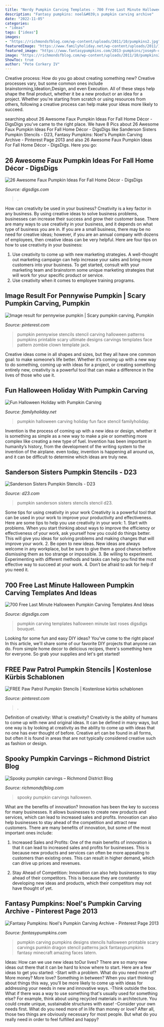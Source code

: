 ```yaml
---
title: "Nerdy Pumpkin Carving Templates - 700 Free Last Minute Halloween Pumpkin Carving Templates And Ideas"
description: "Fantasy pumpkins: noel&#039;s pumpkin carving archive"
date: "2022-11-05"
categories:
- "ideas"
tags: ["ideas"]
images:
- "https://richmondsfblog.com/wp-content/uploads/2011/10/pumpkins2.jpg"
featuredImage: "https://www.familyholiday.net/wp-content/uploads/2011/10/p_baby-face-stencil-_12.jpg"
featured_image: "https://www.fantasypumpkins.com/2013-pumpkins/joseph-dragon284.jpg"
image: "https://richmondsfblog.com/wp-content/uploads/2011/10/pumpkins2.jpg"
ShowToc: true
author: "Pete Corkery IV"
---
```



Creative process: How do you go about creating something new?
Creative processes vary, but some common ones include brainstorming,Ideation,Design, and even Execution. All of these steps help shape the final product, whether it be a new product or an idea for a project. Whether you're starting from scratch or using resources from others, following a creative process can help make your ideas more likely to succeed.

	

		
searching about 26 Awesome Faux Pumpkin Ideas For Fall Home Décor - DigsDigs you've came to the right place. We have 8 Pics about 26 Awesome Faux Pumpkin Ideas For Fall Home Décor - DigsDigs like Sanderson Sisters Pumpkin Stencils - D23, Fantasy Pumpkins: Noel&#039;s Pumpkin Carving Archive - Pinterest Page 2013 and also 26 Awesome Faux Pumpkin Ideas For Fall Home Décor - DigsDigs. Here you go:
		
    
## 26 Awesome Faux Pumpkin Ideas For Fall Home Décor - DigsDigs

<img loading=lazy src="https://www.digsdigs.com/photos/awesome-faux-pumpkin-decor-ideas-for-fall-home-decor-24-554x759.jpg" onerror="this.onerror=null;this.src='https://tse4.mm.bing.net/th?id=OIP.CkoHra_weGEZIXQlzGyc4AHaKJ&amp;pid=15.1';" alt="26 Awesome Faux Pumpkin Ideas For Fall Home Décor - DigsDigs">

_Source: digsdigs.com_

>. 

	

How can creativity be used in your business?
Creativity is a key factor in any business. By using creative ideas to solve business problems, businesses can increase their success and grow their customer base. There are many ways to use creativity in your business, and it depends on what type of business you are in. If you are a small business, there may be no need for creative ideas; however, if you are an annual company with dozens of employees, then creative ideas can be very helpful. Here are four tips on how to use creativity in your business: 
1) Use creativity to come up with new marketing strategies. A well-thought out marketing campaign can help increase your sales and bring more customers into your business. To get started, consult with your marketing team and brainstorm some unique marketing strategies that will work for your specific product or service. 
2) Use creativity when it comes to employee training programs.

    
## Image Result For Pennywise Pumpkin | Scary Pumpkin Carving, Pumpkin

<img loading=lazy src="https://i.pinimg.com/736x/54/f1/c9/54f1c91c627562e47fde83b264e9d8ec.jpg" onerror="this.onerror=null;this.src='https://tse2.mm.bing.net/th?id=OIP.VVbXnY07TWR_6_qVh4dc-gAAAA&amp;pid=15.1';" alt="Image result for pennywise pumpkin | Scary pumpkin carving, Pumpkin">

_Source: pinterest.com_

>pumpkin pennywise stencils stencil carving halloween patterns pumpkins printable scary ultimate designs carvings templates face pattern zombie clown template jack. 

	

Creative ideas come in all shapes and sizes, but they all have one common goal: to make someone’s life better. Whether it’s coming up with a new way to do something, coming up with ideas for a project, or creating something entirely new, creativity is a powerful tool that can make a difference in the lives of those who use it.

    
## Fun Halloween Holiday With Pumpkin Carving

<img loading=lazy src="https://www.familyholiday.net/wp-content/uploads/2011/10/p_baby-face-stencil-_12.jpg" onerror="this.onerror=null;this.src='https://tse3.mm.bing.net/th?id=OIP.IFDc0-u5k4__m3KZiODhBgHaJ4&amp;pid=15.1';" alt="Fun Halloween Holiday with Pumpkin Carving">

_Source: familyholiday.net_

>pumpkin halloween carving holiday fun face stencil familyholiday. 

	

Invention is the process of coming up with a new idea or design, whether it is something as simple as a new way to make a pie or something more complex like creating a new type of fuel. Invention has been important in humanity’s history, from the development of the writing system to the invention of the airplane. even today, invention is happening all around us, and it can be difficult to determine which ideas are truly new.

    
## Sanderson Sisters Pumpkin Stencils - D23

<img loading=lazy src="https://d23.com/app/uploads/2018/09/1180w-600h_100118_fanniversary-crafts-sanderson-sisters-pumpkin-stencils-780x440.jpg" onerror="this.onerror=null;this.src='https://tse1.mm.bing.net/th?id=OIP._pFDNLCQ4DnIx0duguJ5ugHaEL&amp;pid=15.1';" alt="Sanderson Sisters Pumpkin Stencils - D23">

_Source: d23.com_

>pumpkin sanderson sisters stencils stencil d23. 

	

Some tips for using creativity in your work
Creativity is a powerful tool that can be used in your work to improve your productivity and effectiveness. Here are some tips to help you use creativity in your work: 1. Start with problems. When you start thinking about ways to improve the efficiency or effectiveness of your work, ask yourself how you could do things better. This will give you ideas for solving problems and making changes that will improve your work. 2. Be open to new ideas. New ideas are always welcome in any workplace, but be sure to give them a good chance before dismissing them as too strange or impossible. 3. Be willing to experiment. Experimenting with different methods and tasks can help you find the most effective way to succeed at your work. 4. Don’t be afraid to ask for help if you need it.

    
## 700 Free Last Minute Halloween Pumpkin Carving Templates And Ideas

<img loading=lazy src="https://www.digsdigs.com/photos/2011/10/700-free-last-minute-halloween-pumpkin-carving-templates-and-ideas-11.jpg" onerror="this.onerror=null;this.src='https://tse4.mm.bing.net/th?id=OIP.xKXre1cqqM0DvwKNjH2IvgHaLI&amp;pid=15.1';" alt="700 Free Last Minute Halloween Pumpkin Carving Templates And Ideas">

_Source: digsdigs.com_

>pumpkin carving templates halloween minute last roses digsdigs bouquet. 

	

Looking for some fun and easy DIY ideas? You've come to the right place! In this article, we'll share some of our favorite DIY projects that anyone can do. From simple home decor to delicious recipes, there's something here for everyone. So grab your supplies and let's get started!

    
## FREE Paw Patrol Pumpkin Stencils | Kostenlose Kürbis Schablonen

<img loading=lazy src="https://i.pinimg.com/736x/91/24/07/9124071e2c3b63f0657706e070f6d369.jpg" onerror="this.onerror=null;this.src='https://tse2.mm.bing.net/th?id=OIP.K3lmS0AV-jRgWJSN2IlROQHaIL&amp;pid=15.1';" alt="FREE Paw Patrol Pumpkin Stencils | Kostenlose kürbis schablonen">

_Source: pinterest.com_

>. 

	

Definition of creativity: What is creativity?
Creativity is the ability of humans to come up with new and original ideas. It can be defined in many ways, but one way is by looking at creativity as the ability to come up with ideas that no one has ever thought of before. Creative art can be found in all forms, but often it is found in areas that are not typically considered creative such as fashion or design.

    
## Spooky Pumpkin Carvings – Richmond District Blog

<img loading=lazy src="https://richmondsfblog.com/wp-content/uploads/2011/10/pumpkins2.jpg" onerror="this.onerror=null;this.src='https://tse1.mm.bing.net/th?id=OIP.VGTXxnWAP3LlSDOF51iDWwHaEj&amp;pid=15.1';" alt="Spooky pumpkin carvings – Richmond District Blog">

_Source: richmondsfblog.com_

>spooky pumpkin carvings halloween. 

	

What are the benefits of innovation?
Innovation has been the key to success for many businesses. It allows businesses to create new products and services, which can lead to increased sales and profits. Innovation can also help businesses to stay ahead of the competition and attract new customers.
There are many benefits of innovation, but some of the most important ones include:

1) Increased Sales and Profits: One of the main benefits of innovation is that it can lead to increased sales and profits for businesses. This is because new products and services can often be more appealing to customers than existing ones. This can result in higher demand, which can drive up prices and revenues.

2) Stay Ahead of Competition: Innovation can also help businesses to stay ahead of their competitors. This is because they are constantly developing new ideas and products, which their competitors may not have thought of yet.

    
## Fantasy Pumpkins: Noel&#039;s Pumpkin Carving Archive - Pinterest Page 2013

<img loading=lazy src="https://www.fantasypumpkins.com/2013-pumpkins/joseph-dragon284.jpg" onerror="this.onerror=null;this.src='https://tse4.mm.bing.net/th?id=OIP.KbNKGvw-PCSLpe5ZUuAGlAHaIx&amp;pid=15.1';" alt="Fantasy Pumpkins: Noel&#039;s Pumpkin Carving Archive - Pinterest Page 2013">

_Source: fantasypumpkins.com_

>pumpkin carving pumpkins designs stencils halloween printable scary carvings pumkin dragon stencil patterns jack fantasypumpkins fantasy minecraft amazing faces latern. 

	

Ideas: How can we use new ideas toOur lives?
There are so many new ideas out there that it can be hard to know where to start. Here are a few ideas to get you started: 
-Start with a problem. What do you need more of? More money? More love? Something in between? When you start thinking about things this way, you'll be more likely to come up with ideas for addressing your needs in new and innovative ways. 
-Think outside the box. What if there was a way to use something that's usually used for something else? For example, think about using recycled materials in architecture. You could create unique, sustainable structures with ease! 
-Consider your own needs first. What do you need more of in life than money or love? After all, those two things are obviously necessary for most people. But what do you really need in order to feel fulfilled and happy?


